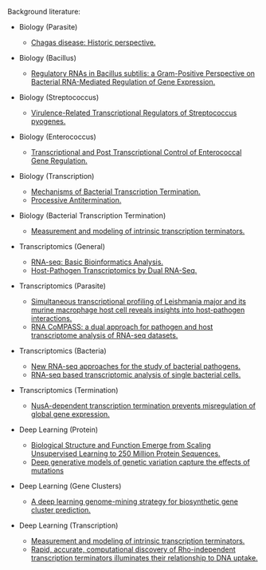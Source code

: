 Background literature:


- Biology (Parasite)
	* [Chagas disease: Historic perspective.](https://www.ncbi.nlm.nih.gov/pubmed/32001300)
- Biology (Bacillus)
	* [Regulatory RNAs in Bacillus subtilis: a Gram-Positive Perspective on Bacterial RNA-Mediated Regulation of Gene Expression.](https://www.ncbi.nlm.nih.gov/pubmed/27784798)
- Biology (Streptococcus)
	* [Virulence-Related Transcriptional Regulators of Streptococcus pyogenes.](https://www.ncbi.nlm.nih.gov/pubmed/26866215)
- Biology (Enterococcus)
	* [Transcriptional and Post Transcriptional Control of Enterococcal Gene Regulation.](https://www.ncbi.nlm.nih.gov/pubmed/24649509)
- Biology (Transcription)
	* [Mechanisms of Bacterial Transcription Termination.](https://www.ncbi.nlm.nih.gov/pubmed/30978344)
	* [Processive Antitermination.](https://www.ncbi.nlm.nih.gov/pubmed/30191803)
- Biology (Bacterial Transcription Termination)
	* [Measurement and modeling of intrinsic transcription terminators.](https://www.ncbi.nlm.nih.gov/pubmed/23511967)

- Transcriptomics (General)
	* [RNA-seq: Basic Bioinformatics Analysis.](https://www.ncbi.nlm.nih.gov/pubmed/30222249)
	* [Host-Pathogen Transcriptomics by Dual RNA-Seq.](https://www.ncbi.nlm.nih.gov/pubmed/29484587)
- Transcriptomics (Parasite)
	* [Simultaneous transcriptional profiling of Leishmania major and its murine macrophage host cell reveals insights into host-pathogen interactions.](https://www.ncbi.nlm.nih.gov/pubmed/26715493)
	* [RNA CoMPASS: a dual approach for pathogen and host transcriptome analysis of RNA-seq datasets.](https://www.ncbi.nlm.nih.gov/pubmed/24586784)
- Transcriptomics (Bacteria)
	* [New RNA-seq approaches for the study of bacterial pathogens.](https://www.ncbi.nlm.nih.gov/pubmed/28214646)
	* [RNA-seq based transcriptomic analysis of single bacterial cells.](https://www.ncbi.nlm.nih.gov/pubmed/26331465)
- Transcriptomics (Termination)
	* [NusA-dependent transcription termination prevents misregulation of global gene expression.](https://www.ncbi.nlm.nih.gov/pubmed/27571753)

- Deep Learning (Protein)
	* [Biological Structure and Function Emerge from Scaling Unsupervised Learning to 250 Million Protein Sequences.]( https://www.biorxiv.org/content/10.1101/622803v2)
	* [Deep generative models of genetic variation capture the effects of mutations](https://www.nature.com/articles/s41592-018-0138-4)
- Deep Learning (Gene Clusters)
	* [A deep learning genome-mining strategy for biosynthetic gene cluster prediction.](https://www.ncbi.nlm.nih.gov/pubmed/31400112 )
- Deep Learning (Transcription)
	* [Measurement and modeling of intrinsic transcription terminators.](https://www.ncbi.nlm.nih.gov/pubmed/23511967)
	* [Rapid, accurate, computational discovery of Rho-independent transcription terminators illuminates their relationship to DNA uptake.](https://www.ncbi.nlm.nih.gov/pubmed/17313685)
